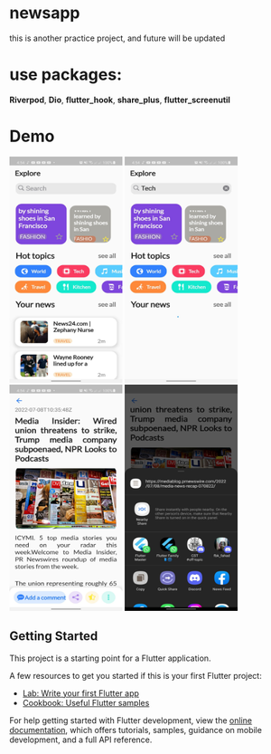 # newsapp

this is another practice project, and future will be updated
# use packages:
**Riverpod**,
**Dio**,
**flutter_hook**,
**share_plus**,
**flutter_screenutil**

# Demo
<img src="1st.jpg" width="200" height="400" />
<img src="2nd.jpg" width="200" height="400" />
<img src="3rd.jpg" width="200" height="400" />
<img src="4th.jpg" width="200" height="400" />

## Getting Started

This project is a starting point for a Flutter application.

A few resources to get you started if this is your first Flutter project:

- [Lab: Write your first Flutter app](https://docs.flutter.dev/get-started/codelab)
- [Cookbook: Useful Flutter samples](https://docs.flutter.dev/cookbook)

For help getting started with Flutter development, view the
[online documentation](https://docs.flutter.dev/), which offers tutorials,
samples, guidance on mobile development, and a full API reference.
